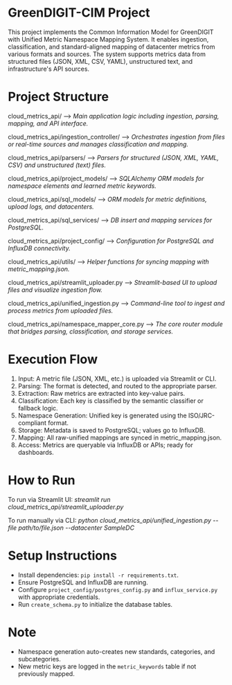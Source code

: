 # GreenDIGIT-CIM Project
This project implements the Common Information Model for GreenDIGIT with Unified Metric Namespace Mapping System. It enables ingestion, classification, and standard-aligned mapping of datacenter metrics from various formats and sources. The system supports metrics data from structured files (JSON, XML, CSV, YAML), unstructured text, and infrastructure's API sources.

# Project Structure
cloud_metrics_api/ –> _Main application logic including ingestion, parsing, mapping, and API interface._

cloud_metrics_api/ingestion_controller/ –> _Orchestrates ingestion from files or real-time sources and manages classification and mapping._

cloud_metrics_api/parsers/ –> _Parsers for structured (JSON, XML, YAML, CSV) and unstructured (text) files._

cloud_metrics_api/project_models/ –> _SQLAlchemy ORM models for namespace elements and learned metric keywords._

cloud_metrics_api/sql_models/ –> _ORM models for metric definitions, upload logs, and datacenters._

cloud_metrics_api/sql_services/ –> _DB insert and mapping services for PostgreSQL._

cloud_metrics_api/project_config/ –> _Configuration for PostgreSQL and InfluxDB connectivity._

cloud_metrics_api/utils/ –> _Helper functions for syncing mapping with metric_mapping.json._

cloud_metrics_api/streamlit_uploader.py –> _Streamlit-based UI to upload files and visualize ingestion flow._

cloud_metrics_api/unified_ingestion.py –> _Command-line tool to ingest and process metrics from uploaded files._

cloud_metrics_api/namespace_mapper_core.py –> _The core router module that bridges parsing, classification, and storage services._

# Execution Flow
1. Input: A metric file (JSON, XML, etc.) is uploaded via Streamlit or CLI.
2. Parsing: The format is detected, and routed to the appropriate parser.
3. Extraction: Raw metrics are extracted into key-value pairs.
4. Classification: Each key is classified by the semantic classifier or fallback logic.
5. Namespace Generation: Unified key is generated using the ISO/JRC-compliant format.
6. Storage: Metadata is saved to PostgreSQL; values go to InfluxDB.
7. Mapping: All raw-unified mappings are synced in metric_mapping.json.
8. Access: Metrics are queryable via InfluxDB or APIs; ready for dashboards.

# How to Run
To run via Streamlit UI:
_streamlit run cloud_metrics_api/streamlit_uploader.py_

To run manually via CLI:
_python cloud_metrics_api/unified_ingestion.py --file path/to/file.json --datacenter SampleDC_

# Setup Instructions
- Install dependencies: `pip install -r requirements.txt`.
- Ensure PostgreSQL and InfluxDB are running.
- Configure `project_config/postgres_config.py` and `influx_service.py` with appropriate credentials.
- Run `create_schema.py` to initialize the database tables.

# Note
- Namespace generation auto-creates new standards, categories, and subcategories.
- New metric keys are logged in the `metric_keywords` table if not previously mapped.
